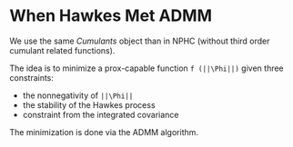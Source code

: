 # When Hawkes Met ADMM

We use the same *Cumulants* object than in NPHC (without third order cumulant related functions).

The idea is to minimize a prox-capable function ```f (||\Phi||)``` given three constraints:
* the nonnegativity of ```||\Phi||```
* the stability of the Hawkes process
* constraint from the integrated covariance

The minimization is done via the ADMM algorithm.
